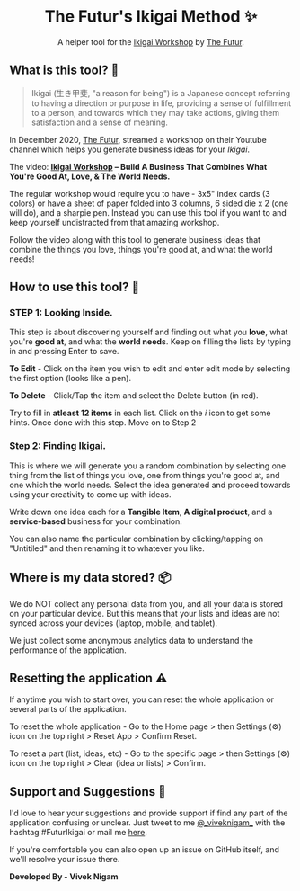 <h1 align="center"> The Futur's Ikigai Method ✨</h1>
<div align="center">

A helper tool for the [Ikigai Workshop](https://www.youtube.com/watch?v=BAzs3amtEFA) by [The Futur](https://thefutur.com/). 

</div>

## What is this tool? 🤔

> Ikigai (生き甲斐, "a reason for being") is a Japanese concept referring to having a direction or purpose in life, providing a sense of fulfillment to a person, and towards which they may take actions, giving them satisfaction and a sense of meaning.

In December 2020, [The Futur](https://thefutur.com/), streamed a workshop on their Youtube channel which helps you generate business ideas for your _Ikigai_.

The video: **[Ikigai Workshop](https://www.youtube.com/watch?v=BAzs3amtEFA) – Build A Business That Combines What You're Good At, Love, & The World Needs.**

The regular workshop would require you to have - 3x5" index cards (3 colors) or have a sheet of paper folded into 3 columns, 6 sided die x 2 (one will do), and a sharpie pen. Instead you can use this tool if you want to and keep yourself undistracted from that amazing workshop.
 
Follow the video along with this tool to generate business ideas that combine the things you love, things you're good at, and what the world needs!
## How to use this tool? 📖

### STEP 1: Looking Inside. 

This step is about discovering yourself and finding out what you **love**, what you're **good at**, and what the **world needs**. Keep on filling the lists by typing in and pressing Enter to save.

__To Edit__ - Click on the item you wish to edit and enter edit mode by selecting the first option (looks like a pen).

__To Delete__ - Click/Tap the item and select the Delete button (in red).

Try to fill in __atleast 12 items__ in each list. Click on the _i_ icon to get some hints. Once done with this step. Move on to Step 2

### Step 2: Finding Ikigai.

This is where we will generate you a random combination by selecting one thing from the list of things you love, one from things you're good at, and one which the world needs. Select the idea generated and proceed towards using your creativity to come up with ideas.

Write down one idea each for a __Tangible Item__, __A digital product__, and a __service-based__ business for your combination.

You can also name the particular combination by clicking/tapping on "Untitiled" and then renaming it to whatever you like.

## Where is my data stored? 📦

We do NOT collect any personal data from you, and all your data is stored on your particular device. But this means that your lists and ideas are not synced across your devices (laptop, mobile, and tablet).

We just collect some anonymous analytics data to understand the performance of the application.
## Resetting the application ⚠

If anytime you wish to start over, you can reset the whole application or several parts of the application.

To reset the whole application -
Go to the Home page > then Settings (⚙) icon on the top right > Reset App > Confirm Reset.

To reset a part (list, ideas, etc) - Go to the specific page > then Settings (⚙) icon on the top right > Clear (idea or lists) > Confirm.

## Support and Suggestions 🤗

I'd love to hear your suggestions and provide support if find any part of the application confusing or unclear. Just tweet to me [@\_viveknigam\_](https://twitter.com/_viveknigam_) with the hashtag #FuturIkigai or mail me [here](mailto:vivek@resuminator.in).

If you're comfortable you can also open up an issue on GitHub itself, and we'll resolve your issue there.

**Developed By - Vivek Nigam**